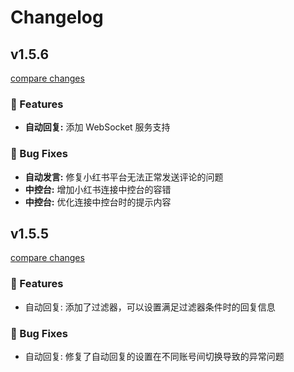 # Changelog


## v1.5.6

[compare changes](https://github.com/TLS-802/TLS-live-tool/compare/v1.5.5...v1.5.6)

### 🚀 Features

- **自动回复:** 添加 WebSocket 服务支持

### 🐞 Bug Fixes

- **自动发言:** 修复小红书平台无法正常发送评论的问题
- **中控台:** 增加小红书连接中控台的容错
- **中控台:** 优化连接中控台时的提示内容

## v1.5.5

[compare changes](https://github.com/TLS-802/TLS-live-tool/compare/v1.5.4...v1.5.5)

### 🚀 Features
- 自动回复: 添加了过滤器，可以设置满足过滤器条件时的回复信息
### 🐞 Bug Fixes
- 自动回复: 修复了自动回复的设置在不同账号间切换导致的异常问题
